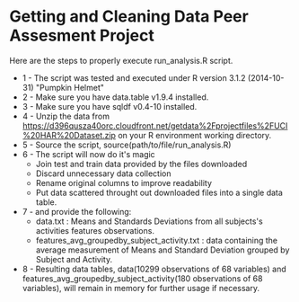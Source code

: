 Getting and Cleaning Data Peer Assesment Project
================================================
Here are the steps to properly execute run_analysis.R script.
* 1 - The script was tested and executed under R version 3.1.2 (2014-10-31) "Pumpkin Helmet"
* 2 - Make sure you have data.table v1.9.4 installed.
* 3 - Make sure you have sqldf v0.4-10 installed.
* 4 - Unzip the data from https://d396qusza40orc.cloudfront.net/getdata%2Fprojectfiles%2FUCI%20HAR%20Dataset.zip on your R environment working directory.
* 5 - Source the script, source(path/to/file/run_analysis.R) 
* 6 - The script will now do it's magic 
	- Join test and train data provided by the files downloaded
	- Discard unnecessary data collection
	- Rename original columns to improve readability
	- Put data scattered throught out downloaded files into a single data table.
* 7 - and provide the following:
  - data.txt : Means and Standards Deviations from all subjects's activities features observations.
  - features_avg_groupedby_subject_activity.txt : data containing the average measurement of Means and Standard Deviation grouped by Subject and Activity.
* 8 - Resulting data tables, data(10299 observations of 68 variables) and features_avg_groupedby_subject_activity(180 observations of 68 variables), will remain in memory for further usage if necessary.